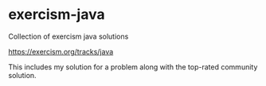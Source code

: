 # exercism-java

Collection of exercism java solutions

https://exercism.org/tracks/java

This includes my solution for a problem along with the top-rated community solution.